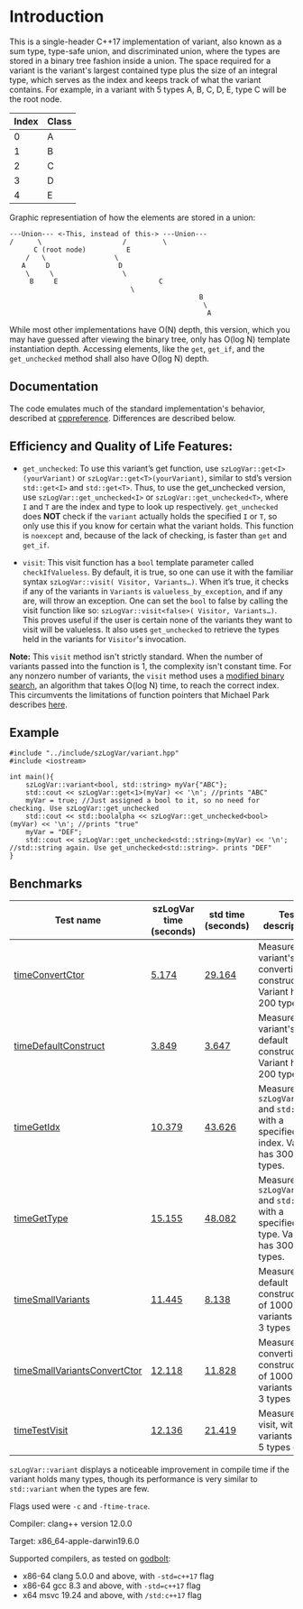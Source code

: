 # Introduction

This is a single-header C++17 implementation of variant, also known as a sum type, type-safe union, and discriminated union, where the types are stored in a binary tree fashion inside a union. The space required for a variant is the variant's largest contained type plus the size of an integral type, which serves as the index and keeps track of what the variant contains. For example, in a variant with 5 types A, B, C, D, E, type C will be the root node.

| Index  | Class|
| ------------- | ------------- |
| 0 | A |
| 1 | B |
| 2 | C |
| 3 | D |
| 4 | E |

Graphic representiation of how the elements are stored in a union:

    ---Union---	<-This, instead of this-> ---Union---
    /	   \	 		        /	      \
          C (root node)			 E
	    /   \				  \
       A     D				   D
        \     \				    \
	     B     E			             C
            				      \
                                                   B
                                                    \
                                                     A
While most other implementations have O(N) depth, this version, which you may have guessed after viewing the binary tree, only has O(log N) template instantiation depth. Accessing elements, like the `get`, `get_if`, and the `get_unchecked` method shall also have O(log N) depth.
## Documentation
The code emulates much of the standard implementation's behavior, described at  [cppreference](https://en.cppreference.com/w/cpp/utility/variant). Differences are described below.


## Efficiency and Quality of Life Features:
* `get_unchecked`: To use this variant’s get function, use `szLogVar::get<I>(yourVariant)` or `szLogVar::get<T>(yourVariant)`, similar to std’s version `std::get<I>` and `std::get<T>`. Thus, to use the get_unchecked version, use `szLogVar::get_unchecked<I>` or `szLogVar::get_unchecked<T>`, where `I` and `T` are the index and type to look up respectively. `get_unchecked` does **NOT** check if the `variant` actually holds the specified `I` or `T`, so only use this if you know for certain what the variant holds. This function is `noexcept` and, because of the lack of checking, is faster than `get` and `get_if`.

* `visit`: This visit function has a `bool` template parameter called `checkIfValueless`. By default, it is true, so one can use it with the familiar syntax `szLogVar::visit( Visitor, Variants…)`. When it’s true, it checks if any of the variants in `Variants` is `valueless_by_exception`, and if any are, will throw an exception. One can set the `bool` to false by calling the visit function like so: `szLogVar::visit<false>( Visitor, Variants…)`. This proves useful if the user is certain none of the variants they want to visit will be valueless. It also uses `get_unchecked` to retrieve the types held in the variants for `Visitor`'s invocation.

**Note:** This `visit` method isn't strictly standard. When the number of variants passed into the function is 1, the complexity isn't constant time. For any nonzero number of variants, the `visit` method uses a [modified binary search](https://en.wikipedia.org/wiki/Binary_search_algorithm#Alternative_procedure), an algorithm that takes O(log N) time, to reach the correct index. This circumvents the limitations of function pointers that Michael Park describes [here](https://mpark.github.io/programming/2019/01/22/variant-visitation-v2/).

## Example

```
#include "../include/szLogVar/variant.hpp"
#include <iostream>

int main(){
    szLogVar::variant<bool, std::string> myVar{"ABC"};
    std::cout << szLogVar::get<1>(myVar) << '\n'; //prints "ABC"
    myVar = true; //Just assigned a bool to it, so no need for checking. Use szLogVar::get_unchecked
    std::cout << std::boolalpha << szLogVar::get_unchecked<bool>(myVar) << '\n'; //prints "true"
    myVar = "DEF";
    std::cout << szLogVar::get_unchecked<std::string>(myVar) << '\n'; //std::string again. Use get_unchecked<std::string>. prints "DEF"
}
```
## Benchmarks

| Test name  | szLogVar time (seconds)| std time (seconds)| Test description
| ------------- | ------------- |-|-|
[timeConvertCtor](test/CompileTimeBenchmarks/timeConvertCtor/testCompileTime.cpp)|[5.174](test/CompileTimeBenchmarks/timeConvertCtor/szLogVarConvertCtor.png)|[29.164](test/CompileTimeBenchmarks/timeConvertCtor/StdVariantConvertCtor.png)|Measures variant's converting constructor. Variant has 200 types.
[timeDefaultConstruct](test/CompileTimeBenchmarks/timeDefaultConstruct/testCompileTime.cpp)|[3.849](test/CompileTimeBenchmarks/timeDefaultConstruct/szLogVarDefaultConstruct.png)|[3.647](test/CompileTimeBenchmarks/timeDefaultConstruct/StdVariantDefaultConstruct.png)| Measures variant's default constructor. Variant has 200 types.
[timeGetIdx](test/CompileTimeBenchmarks/timeGet/timeGetIdx/testCompileTime.cpp) |[10.379](test/CompileTimeBenchmarks/timeGet/timeGetIdx/szLogVarGetIdx.png)|[43.626](test/CompileTimeBenchmarks/timeGet/timeGetIdx/StdVariantGet.png)| Measures `szLogVar::get` and `std::get`, with a specified index. Variant has 300 types.
[timeGetType](test/CompileTimeBenchmarks/timeGet/timeGetType/testCompileTime.cpp) |[15.155](test/CompileTimeBenchmarks/timeGet/timeGetType/szLogVarGetType.png)|[48.082](test/CompileTimeBenchmarks/timeGet/timeGetType/StdVariantGetType.png)| Measures `szLogVar::get` and `std::get`, with a specified type. Variant has 300 types.
[timeSmallVariants](test/CompileTimeBenchmarks/timeSmallVariants/testCompileTime.cpp) |[11.445](test/CompileTimeBenchmarks/timeSmallVariants/szLogVarSmallCt.png)|[8.138](test/CompileTimeBenchmarks/timeSmallVariants/StdVariantSmallCt.png)| Measures default construction of 1000 variants with 3 types
[timeSmallVariantsConvertCtor](test/CompileTimeBenchmarks/timeSmallVariantsConvertCtor/testCompileTime.cpp) |[12.118](test/CompileTimeBenchmarks/timeSmallVariantsConvertCtor/szLogVarSmallConvertCtor.png)|[11.828](test/CompileTimeBenchmarks/timeSmallVariantsConvertCtor/StdVariantSmallConvertCtor.png)|Measures converting construction of 1000 variants with 3 types
[timeTestVisit](test/CompileTimeBenchmarks/timeTestVisit/testCompileTime.cpp) |[12.136](test/CompileTimeBenchmarks/timeTestVisit/szLogVarVisit.png)|[21.419](test/CompileTimeBenchmarks/timeTestVisit/StdVariantVisit.png)| Measures visit, with 5 variants with 5 types each.

`szLogVar::variant` displays a noticeable improvement in compile time if the variant holds many types, though its performance is very similar to `std::variant` when the types are few.

Flags used were `-c` and `-ftime-trace`. 

Compiler: clang++ version 12.0.0

Target: x86_64-apple-darwin19.6.0

Supported compilers, as tested on [godbolt](https://godbolt.org/z/6oPczjnd6):
* x86-64 clang 5.0.0 and above, with `-std=c++17` flag
* x86-64 gcc 8.3 and above, with `-std=c++17` flag
* x64 msvc 19.24 and above, with `/std:c++17` flag